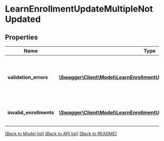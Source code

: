 # LearnEnrollmentUpdateMultipleNotUpdated

## Properties
Name | Type | Description | Notes
------------ | ------------- | ------------- | -------------
**validation_errors** | [**\Swagger\Client\Model\LearnEnrollmentUpdateMultipleValidationErrors[]**](LearnEnrollmentUpdateMultipleValidationErrors.md) | Array of not updated enrollments because of model validation errors | [optional] 
**invalid_enrollments** | [**\Swagger\Client\Model\LearnEnrollmentUpdateMultipleInvalidEnrollments[]**](LearnEnrollmentUpdateMultipleInvalidEnrollments.md) | Array of provided invalid enrollments | [optional] 

[[Back to Model list]](../README.md#documentation-for-models) [[Back to API list]](../README.md#documentation-for-api-endpoints) [[Back to README]](../README.md)



